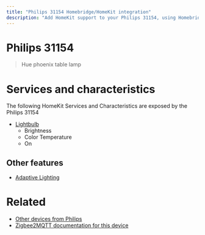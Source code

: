 ```yaml
---
title: "Philips 31154 Homebridge/HomeKit integration"
description: "Add HomeKit support to your Philips 31154, using Homebridge, Zigbee2MQTT and homebridge-z2m."
---
```

<!---
This file has been GENERATED using src/docgen/docgen.ts
DO NOT EDIT THIS FILE MANUALLY!
-->
# Philips 31154
> Hue phoenix table lamp


# Services and characteristics
The following HomeKit Services and Characteristics are exposed by
the Philips 31154

* [Lightbulb](../../light.md)
  * Brightness
  * Color Temperature
  * On

## Other features
* [Adaptive Lighting](../../light.md)

# Related
* [Other devices from Philips](../index.md#philips)
* [Zigbee2MQTT documentation for this device](https://www.zigbee2mqtt.io/devices/31154.html)